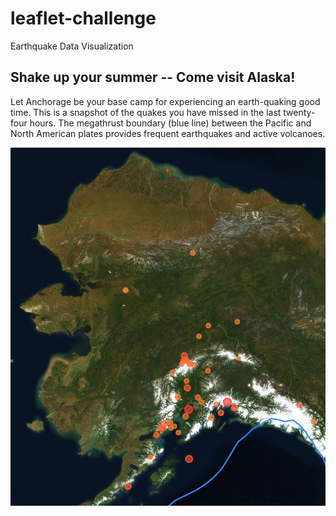 # leaflet-challenge
Earthquake Data Visualization

## Shake up your summer -- Come visit Alaska!

Let Anchorage be your base camp for experiencing an earth-quaking good time.  This is a snapshot of the quakes you have missed in the last twenty-four hours.  The megathrust boundary (blue line) between the Pacific and North American plates provides frequent earthquakes and active volcanoes.

![Alaska](Alaska.PNG)

